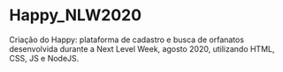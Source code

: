 # Happy_NLW2020
Criação do Happy: plataforma de cadastro e busca de orfanatos desenvolvida durante a Next Level Week, agosto 2020, utilizando HTML, CSS, JS e NodeJS.

